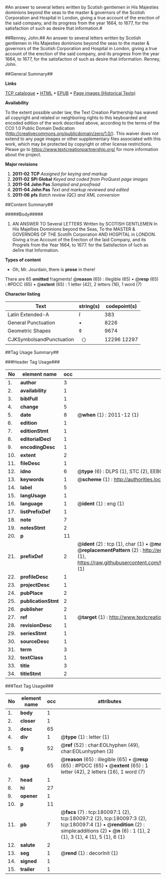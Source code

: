 #An answer to several letters written by Scotish gentlemen in His Majesties dominions beyond the seas to the master & governors of the Scotish Corporation and Hospital in London, giving a true account of the erection of the said company, and its progress from the year 1664, to 1677, for the satisfaction of such as desire that information.#

##Renney, John.##
An answer to several letters written by Scotish gentlemen in His Majesties dominions beyond the seas to the master & governors of the Scotish Corporation and Hospital in London, giving a true account of the erection of the said company, and its progress from the year 1664, to 1677, for the satisfaction of such as desire that information.
Renney, John.

##General Summary##

**Links**

[TCP catalogue](http://www.ota.ox.ac.uk/tcp/)  • 
[HTML](http://tei.it.ox.ac.uk/tcp/Texts-HTML/free/B01/B01394.html)  • 
[EPUB](http://tei.it.ox.ac.uk/tcp/Texts-EPUB/free/B01/B01394.epub) • 
[Page images (Historical Texts)](https://historicaltexts.jisc.ac.uk/eebo-53981444e)

**Availability**

To the extent possible under law, the Text Creation Partnership has waived all copyright and related or neighboring rights to this keyboarded and encoded edition of the work described above, according to the terms of the CC0 1.0 Public Domain Dedication (http://creativecommons.org/publicdomain/zero/1.0/). This waiver does not extend to any page images or other supplementary files associated with this work, which may be protected by copyright or other license restrictions. Please go to https://www.textcreationpartnership.org/ for more information about the project.

**Major revisions**

1. __2011-02__ __TCP__ *Assigned for keying and markup*
1. __2011-02__ __SPi Global__ *Keyed and coded from ProQuest page images*
1. __2011-04__ __John Pas__ *Sampled and proofread*
1. __2011-04__ __John Pas__ *Text and markup reviewed and edited*
1. __2011-06__ __pfs__ *Batch review (QC) and XML conversion*

##Content Summary##

#####Body#####

1. AN ANSWER TO Several LETTERS Written by SCOTISH GENTLEMEN In His Majeſties Dominions beyond the Seas, To the MASTER & GOVERNORS OF THE Scotiſh Corporation AND HOSPITAL in LONDON. Giving a true Account of the Erection of the ſaid Company, and its Progreſs from the Year 1664, to 1677. for the Satisfaction of ſuch as deſire that Information.

**Types of content**

  * Oh, Mr. Jourdain, there is **prose** in there!

There are 65 **omitted** fragments! 
 @__reason__ (65) : illegible (65)  •  @__resp__ (65) : #PDCC (65)  •  @__extent__ (65) : 1 letter (42), 2 letters (16), 1 word (7)

**Character listing**


|Text|string(s)|codepoint(s)|
|---|---|---|
|Latin Extended-A|ſ|383|
|General Punctuation|•|8226|
|Geometric Shapes|◊|9674|
|CJKSymbolsandPunctuation|〈〉|12296 12297|

##Tag Usage Summary##

###Header Tag Usage###

|No|element name|occ|attributes|
|---|---|---|---|
|1.|__author__|3||
|2.|__availability__|1||
|3.|__biblFull__|1||
|4.|__change__|5||
|5.|__date__|8| @__when__ (1) : 2011-12 (1)|
|6.|__edition__|1||
|7.|__editionStmt__|1||
|8.|__editorialDecl__|1||
|9.|__encodingDesc__|1||
|10.|__extent__|2||
|11.|__fileDesc__|1||
|12.|__idno__|6| @__type__ (6) : DLPS (1), STC (2), EEBO-CITATION (1), OCLC (1), VID (1)|
|13.|__keywords__|1| @__scheme__ (1) : http://authorities.loc.gov/ (1)|
|14.|__label__|5||
|15.|__langUsage__|1||
|16.|__language__|1| @__ident__ (1) : eng (1)|
|17.|__listPrefixDef__|1||
|18.|__note__|7||
|19.|__notesStmt__|2||
|20.|__p__|11||
|21.|__prefixDef__|2| @__ident__ (2) : tcp (1), char (1)  •  @__matchPattern__ (2) : ([0-9\-]+):([0-9IVX]+) (1), (.+) (1)  •  @__replacementPattern__ (2) : http://eebo.chadwyck.com/downloadtiff?vid=$1&page=$2 (1), https://raw.githubusercontent.com/textcreationpartnership/Texts/master/tcpchars.xml#$1 (1)|
|22.|__profileDesc__|1||
|23.|__projectDesc__|1||
|24.|__pubPlace__|2||
|25.|__publicationStmt__|2||
|26.|__publisher__|2||
|27.|__ref__|1| @__target__ (1) : http://www.textcreationpartnership.org/docs/. (1)|
|28.|__revisionDesc__|1||
|29.|__seriesStmt__|1||
|30.|__sourceDesc__|1||
|31.|__term__|3||
|32.|__textClass__|1||
|33.|__title__|3||
|34.|__titleStmt__|2||


###Text Tag Usage###

|No|element name|occ|attributes|
|---|---|---|---|
|1.|__body__|1||
|2.|__closer__|1||
|3.|__desc__|65||
|4.|__div__|1| @__type__ (1) : letter (1)|
|5.|__g__|52| @__ref__ (52) : char:EOLhyphen (49), char:EOLunhyphen (3)|
|6.|__gap__|65| @__reason__ (65) : illegible (65)  •  @__resp__ (65) : #PDCC (65)  •  @__extent__ (65) : 1 letter (42), 2 letters (16), 1 word (7)|
|7.|__head__|1||
|8.|__hi__|27||
|9.|__opener__|1||
|10.|__p__|11||
|11.|__pb__|7| @__facs__ (7) : tcp:180097:1 (2), tcp:180097:2 (2), tcp:180097:3 (2), tcp:180097:4 (1)  •  @__rendition__ (2) : simple:additions (2)  •  @__n__ (6) : 1 (1), 2 (1), 3 (1), 4 (1), 5 (1), 6 (1)|
|12.|__salute__|2||
|13.|__seg__|1| @__rend__ (1) : decorInit (1)|
|14.|__signed__|1||
|15.|__trailer__|1||

